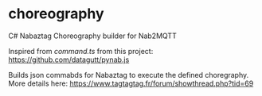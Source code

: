 # choreography
C# Nabaztag Choreography builder for Nab2MQTT

Inspired from *command.ts* from this project: https://github.com/datagutt/pynab.js

Builds json commabds for Nabaztag to execute the defined choregraphy.
More details here: https://www.tagtagtag.fr/forum/showthread.php?tid=69

